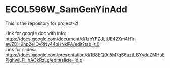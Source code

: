 # ECOL596W_SamGenYinAdd
This is the repository for project-2!

Link for google doc with info: https://docs.google.com/document/d/1zpYFZJLjUE42Xm4H1r-ewZDH9hp2eIOvRNy44oHNkPA/edit?tab=t.0 <br/>
Link for slides: https://docs.google.com/presentation/d/1B8EQ0u5M7qS6uztLBYyduZMHuEPjghwjLFHhACkRzLg/edit#slide=id.p

